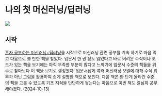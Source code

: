 # 나의 첫 머신러닝/딥러닝

[![](https://contents.kyobobook.co.kr/sih/fit-in/458x0/pdt/9791158392185.jpg)](https://product.kyobobook.co.kr/detail/S000001766440)

## 시작

[혼자 공부하는 머신러닝+딥러닝](https://github.com/siksik-0721/HonGongMLDL)을 시작으로 머신러닝 관련 공부를 계속 하기로 마음 먹고 다음으로 볼 만한 책을 찾았다. 입문서 한 권 정도 읽었다고 바로 어려운 수식이나 코드가 있는 책을 보기에는 아직 부족한 부분이 많다고 느끼기에 입문서 수준의 책들을 위주로 찾아보다 이 책을 보기로 결정했다. 입문서답게 여러 머신러닝 모델에 대해 수식 위주가 아닌 그림을 활용하여 쉽게 설명한 책으로 보인다. 다음 책은 한 단계 올라간 수준의 책을 고를 수 있도록 기초 지식을 단단하게 쌓는다는 마음으로 이번 책도 열심히 공부해야겠다. (2024-10-13)
